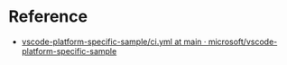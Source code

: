 

# Reference

- [vscode-platform-specific-sample/ci.yml at main · microsoft/vscode-platform-specific-sample](https://github.com/microsoft/vscode-platform-specific-sample/blob/main/.github/workflows/ci.yml) 